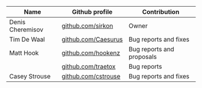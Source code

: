 | Name             | Github profile                                     | Contribution          |
|------------------|----------------------------------------------------|-----------------------|
| Denis Cheremisov | [github.com/sirkon](https://github.com/sirkon)     | Owner                 |
| Tim De Waal      | [github.com/Caesurus](https://github.com/Caesurus) | Bug reports and fixes |
| Matt Hook        | [github.com/hookenz](https://github.com/hookenz)   | Bug reports and proposals |
|                  | [github.com/traetox](https://github.com/traetox)   | Bug reports           |
| Casey Strouse    | [github.com/cstrouse](https://github.com/cstrouse) | Bug reports and fixes |
